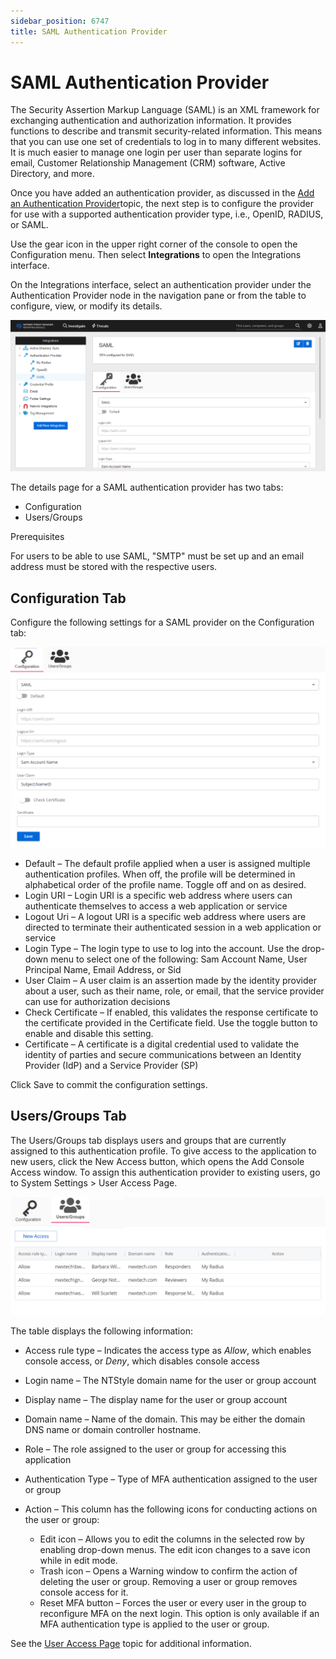 ```yaml
---
sidebar_position: 6747
title: SAML Authentication Provider
---
```


# SAML Authentication Provider

The Security Assertion Markup Language (SAML) is an XML framework for exchanging authentication and authorization information. It provides functions to describe and transmit security-related information. This means that you can use one set of credentials to log in to many different websites. It is much easier to manage one login per user than separate logins for email, Customer Relationship Management (CRM) software, Active Directory, and more.

Once you have added an authentication provider, as discussed in the [Add an Authentication Provider](Page#Add "Add an Authentication Provider")topic, the next step is to configure the provider for use with a supported authentication provider type, i.e., OpenID, RADIUS, or SAML.

Use the gear icon in the upper right corner of the console to open the Configuration menu. Then select **Integrations** to open the Integrations interface.

On the Integrations interface, select an authentication provider under the Authentication Provider node in the navigation pane or from the table to configure, view, or modify its details.

![Integrations interface displaying the details for a SAML authneication provider](../../../../../../../../static/images/ThreatPrevention_7.5/Content/Resources/Images/ThreatPrevention/Reporting/Configuration/Integrations/AuthenticationProvider/SAML.png "Integrations interface displaying the details for a SAML authneication provider")

The details page for a SAML authentication provider has two tabs:

* Configuration
* Users/Groups

Prerequisites

For users to be able to use SAML, "SMTP" must be set up and an email address must be stored with the respective users.

## Configuration Tab

Configure the following settings for a SAML provider on the Configuration tab:

![Configuration tab for a SAML authneication provider](../../../../../../../../static/images/ThreatPrevention_7.5/Content/Resources/Images/ThreatManager/Admin/Configuration/Integrations/AuthenticationProvider/ConfigurationSAML.png "Configuration tab for a SAML authneication provider")

* Default – The default profile applied when a user is assigned multiple authentication profiles. When off, the profile will be determined in alphabetical order of the profile name. Toggle off and on as desired.
* Login URI – Login URI is a specific web address where users can authenticate themselves to access a web application or service
* Logout Uri – A logout URI is a specific web address where users are directed to terminate their authenticated session in a web application or service
* Login Type – The login type to use to log into the account. Use the drop-down menu to select one of the following: Sam Account Name, User Principal Name, Email Address, or Sid
* User Claim – A user claim is an assertion made by the identity provider about a user, such as their name, role, or email, that the service provider can use for authorization decisions
* Check Certificate – If enabled, this validates the response certificate to the certificate provided in the Certificate field. Use the toggle button to enable and disable this setting.
* Certificate – A certificate is a digital credential used to validate the identity of parties and secure communications between an Identity Provider (IdP) and a Service Provider (SP)

Click Save to commit the configuration settings.

## Users/Groups Tab

The Users/Groups tab displays users and groups that are currently assigned to this authentication profile. To give access to the application to new users, click the New Access button, which opens the Add Console Access window. To assign this authentication provider to existing users, go to System Settings > User Access Page.

![UserGroups tab for an authneication provider](../../../../../../../../static/images/ThreatPrevention_7.5/Content/Resources/Images/ThreatManager/Admin/Configuration/Integrations/AuthenticationProvider/UsersGroupsTab.png "UserGroups tab for an authneication provider")

The table displays the following information:

* Access rule type – Indicates the access type as *Allow*, which enables console access, or *Deny*, which disables console access
* Login name – The NTStyle domain name for the user or group account
* Display name – The display name for the user or group account
* Domain name – Name of the domain. This may be either the domain DNS name or domain controller hostname.
* Role – The role assigned to the user or group for accessing this application
* Authentication Type – Type of MFA authentication assigned to the user or group
* Action – This column has the following icons for conducting actions on the user or group:

  * Edit icon – Allows you to edit the columns in the selected row by enabling drop-down menus. The edit icon changes to a save icon while in edit mode.
  * Trash icon – Opens a Warning window to confirm the action of deleting the user or group. Removing a user or group removes console access for it.
  * Reset MFA button – Forces the user or every user in the group to reconfigure MFA on the next login. This option is only available if an MFA authentication type is applied to the user or group.

See the [User Access Page](../../SystemSettings/UserAccess "User Access Page") topic for additional information.